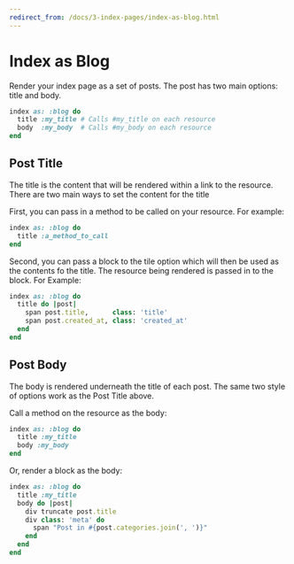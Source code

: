 ```yaml
---
redirect_from: /docs/3-index-pages/index-as-blog.html
---
```

<!--
  WARNING: Please DO NOT edit this file! Update
  source documentation in lib/active_admin/views
  and execute rake yard to regenerate it.
-->

# Index as Blog

Render your index page as a set of posts. The post has two main options:
title and body.

```ruby
index as: :blog do
  title :my_title # Calls #my_title on each resource
  body  :my_body  # Calls #my_body on each resource
end
```

## Post Title

The title is the content that will be rendered within a link to the
resource. There are two main ways to set the content for the title

First, you can pass in a method to be called on your resource. For example:

```ruby
index as: :blog do
  title :a_method_to_call
end
```

Second, you can pass a block to the tile option which will then be
used as the contents fo the title. The resource being rendered
is passed in to the block. For Example:

```ruby
index as: :blog do
  title do |post|
    span post.title,      class: 'title'
    span post.created_at, class: 'created_at'
  end
end
```

## Post Body

The body is rendered underneath the title of each post. The same two
style of options work as the Post Title above.

Call a method on the resource as the body:

```ruby
index as: :blog do
  title :my_title
  body :my_body
end
```

Or, render a block as the body:

```ruby
index as: :blog do
  title :my_title
  body do |post|
    div truncate post.title
    div class: 'meta' do
      span "Post in #{post.categories.join(', ')}"
    end
  end
end
```
